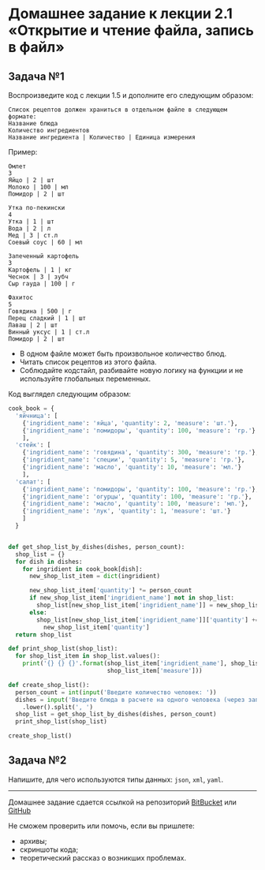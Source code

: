 # Домашнее задание к лекции 2.1 «Открытие и чтение файла, запись в файл»

## Задача №1
Воспроизведите код с лекции 1.5 и дополните его следующим образом:
```
Список рецептов должен храниться в отдельном файле в следующем формате:
Название блюда
Kоличество ингредиентов
Название ингредиента | Количество | Единица измерения
```
Пример:
```
Омлет
3
Яйцо | 2 | шт
Молоко | 100 | мл
Помидор | 2 | шт

Утка по-пекински
4
Утка | 1 | шт
Вода | 2 | л
Мед | 3 | ст.л
Соевый соус | 60 | мл

Запеченный картофель
3
Картофель | 1 | кг
Чеснок | 3 | зубч
Сыр гауда | 100 | г

Фахитос
5
Говядина | 500 | г
Перец сладкий | 1 | шт
Лаваш | 2 | шт
Винный уксус | 1 | ст.л
Помидор | 2 | шт
```

* В одном файле может быть произвольное количество блюд.
* Читать список рецептов из этого файла.
* Соблюдайте кодстайл, разбивайте новую логику на функции и не используйте глобальных переменных.

Код выглядел следующим образом:
```python
cook_book = {
  'яйчница': [
    {'ingridient_name': 'яйца', 'quantity': 2, 'measure': 'шт.'},
    {'ingridient_name': 'помидоры', 'quantity': 100, 'measure': 'гр.'}
    ],
  'стейк': [
    {'ingridient_name': 'говядина', 'quantity': 300, 'measure': 'гр.'},
    {'ingridient_name': 'специи', 'quantity': 5, 'measure': 'гр.'},
    {'ingridient_name': 'масло', 'quantity': 10, 'measure': 'мл.'}
    ],
  'салат': [
    {'ingridient_name': 'помидоры', 'quantity': 100, 'measure': 'гр.'},
    {'ingridient_name': 'огурцы', 'quantity': 100, 'measure': 'гр.'},
    {'ingridient_name': 'масло', 'quantity': 100, 'measure': 'мл.'},
    {'ingridient_name': 'лук', 'quantity': 1, 'measure': 'шт.'}
    ]
  }


def get_shop_list_by_dishes(dishes, person_count):
  shop_list = {}
  for dish in dishes:
    for ingridient in cook_book[dish]:
      new_shop_list_item = dict(ingridient)

      new_shop_list_item['quantity'] *= person_count
      if new_shop_list_item['ingridient_name'] not in shop_list:
        shop_list[new_shop_list_item['ingridient_name']] = new_shop_list_item
      else:
        shop_list[new_shop_list_item['ingridient_name']]['quantity'] +=
          new_shop_list_item['quantity']
  return shop_list

def print_shop_list(shop_list):
  for shop_list_item in shop_list.values():
    print('{} {} {}'.format(shop_list_item['ingridient_name'], shop_list_item['quantity'], 
                            shop_list_item['measure']))

def create_shop_list():
  person_count = int(input('Введите количество человек: '))
  dishes = input('Введите блюда в расчете на одного человека (через запятую): ') \
    .lower().split(', ')
  shop_list = get_shop_list_by_dishes(dishes, person_count)
  print_shop_list(shop_list)

create_shop_list()
```

## Задача №2
Напишите, для чего используются типы данных: `json`, `xml`, `yaml`.

---
Домашнее задание сдается ссылкой на репозиторий [BitBucket](https://bitbucket.org/) или [GitHub](https://github.com/)

Не сможем проверить или помочь, если вы пришлете:
* архивы;
* скриншоты кода;
* теоретический рассказ о возникших проблемах.